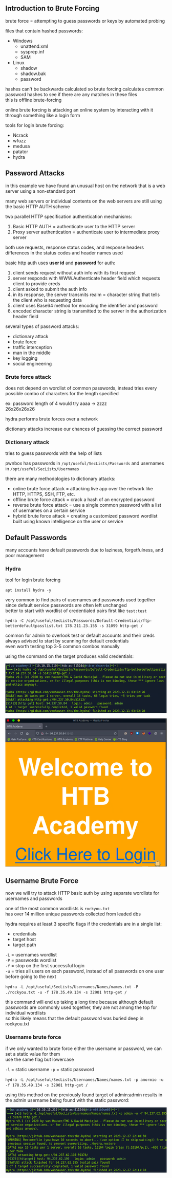 
## Introduction to Brute Forcing

brute force = attempting to guess passwords or keys by automated probing 

files that contain hashed passwords: 
- Windows
	- unattend.xml
	- sysprep.inf
	- SAM
- Linux 
	- shadow
	- shadow.bak
	- password

hashes can't be backwards calculated so brute forcing calculates common password hashes to see if there are any matches in these files   
this is offline brute-forcing

online brute forcing is attacking an online system by interacting with it through something like a login form 

tools for login brute forcing: 
- Ncrack
- wfuzz 
- medusa 
- patator 
- hydra

## Password Attacks 

in this example we have found an unusual host on the network that is a web server using a non-standard port 

many web servers or individual contents on the web servers are still using the basic HTTP AUTH scheme 

two parallel HTTP specification authentication mechanisms:
1. Basic HTTP AUTH = authenticate user to the HTTP server
2. Proxy server authentication = authenticate user to intermediate proxy server 

both use requests, response status codes, and response headers  
differences in the status codes and header names used 

basic http auth uses **user id** and **password** for auth: 
1. client sends request without auth info with its first request 
2. server responds with WWW.Authenticate header field which requests client to provide creds 
3. client asked to submit the auth info 
4. in its response, the server transmits realm = character string that tells the client who is requesting data
5. client uses Base64 method for encoding the identifier and password 
6. encoded character string is transmitted to the server in the authorization header field 

several types of password attacks: 
- dictionary attack
- brute force
- traffic interception
- man in the middle 
- key logging 
- social engineering 

### Brute force attack

does not depend on wordlist of common passwords, instead tries every possible combo of characters for the length specified 

ex: password length of 4 would try aaaa -> zzzz  
26x26x26x26  

hydra performs brute forces over a network 

dictionary attacks increase our chances of guessing the correct password 

### Dictionary attack 

tries to guess passwords with the help of lists 

pwnbox has passwords in `/opt/useful/SecLists/Passwords` and usernames in `/opt/useful/SecLists/Usernames`

there are many methodologies to dictionary attacks: 
- online brute force attack = attacking live app over the network like HTTP, HTTPS, SSH, FTP, etc. 
- offline brute force attack = crack a hash of an encrypted password 
- reverse brute force attack = use a single common password with a list of usernames on a certain service 
- hybrid brute force attack = creating a customized password wordlist built using known intelligence on the user or service 

## Default Passwords 

many accounts have default passwords due to laziness, forgetfulness, and poor management 

### Hydra 

tool for login brute forcing 

`apt install hydra -y`

very common to find pairs of usernames and passwords used together since default service passwords are often left unchanged   
better to start with wordlist of credentialed pairs first like `test:test`

```shell-session
hydra -C /opt/useful/SecLists/Passwords/Default-Credentials/ftp-betterdefaultpasslist.txt 178.211.23.155 -s 31099 http-get /
```

common for admin to overlook test or default accounts and their creds  
always advised to start by scanning for default credentials  
even worth testing top 3-5 common combos manually

using the command on the target produces valid credentials: 

![](../Images/Pasted%20image%2020231210190239.png)

![](../Images/Pasted%20image%2020231210190325.png)

## Username Brute Force

now we will try to attack HTTP basic auth by using separate wordlists for usernames and passwords 

one of the most common wordlists is `rockyou.txt`  
has over 14 million unique passwords collected from leaded dbs  

hydra requires at least 3 specific flags if the credentials are in a single list: 
- credentials 
- target host 
- target path 

`-L` = usernames wordlist   
`-P` = passwords wordlist   
`-f` = stop on the first successful login   
`-u` = tries all users on each password, instead of all passwords on one user before going to the next  

`hydra -L /opt/useful/SecLists/Usernames/Names/names.txt -P ./rockyou.txt -u -f 178.35.49.134 -s 32901 http-get /`

this command will end up taking a long time because although default passwords are commonly used together, they are not among the top for individual wordlists  
so this likely means that the default password was buried deep in rockyou.txt 

### Username brute force 

if we only wanted to brute force either the username or password, we can set a static value for them  
use the same flag but lowercase 

`-l` = static username 
`-p` = static password 

`hydra -L /opt/useful/SecLists/Usernames/Names/names.txt -p amormio -u -f 178.35.49.134 -s 32901 http-get /`

using this method on the previously found target of admin:admin results in the admin username being found with the static password: 

![](../Images/Pasted%20image%2020231227144218.png)


